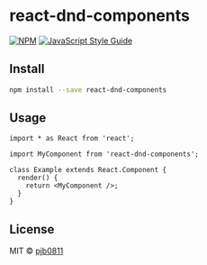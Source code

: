 # react-dnd-components

>

[![NPM](https://img.shields.io/npm/v/react-dnd-components.svg)](https://www.npmjs.com/package/react-dnd-components) [![JavaScript Style Guide](https://img.shields.io/badge/code_style-standard-brightgreen.svg)](https://standardjs.com)

## Install

```bash
npm install --save react-dnd-components
```

## Usage

```tsx
import * as React from 'react';

import MyComponent from 'react-dnd-components';

class Example extends React.Component {
  render() {
    return <MyComponent />;
  }
}
```

## License

MIT © [pjb0811](https://github.com/pjb0811)
